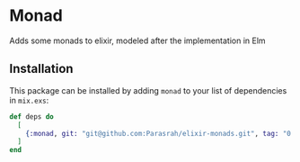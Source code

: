 # Monad

Adds some monads to elixir, modeled after the implementation in Elm

## Installation

This package can be installed
by adding `monad` to your list of dependencies in `mix.exs`:

```elixir
def deps do
  [
    {:monad, git: "git@github.com:Parasrah/elixir-monads.git", tag: "0.2"}
  ]
end
```

